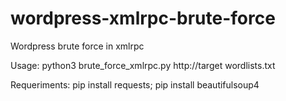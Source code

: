 # wordpress-xmlrpc-brute-force
Wordpress brute force in xmlrpc 

Usage: python3 brute_force_xmlrpc.py http://target wordlists.txt

Requeriments: pip install requests; pip install beautifulsoup4
